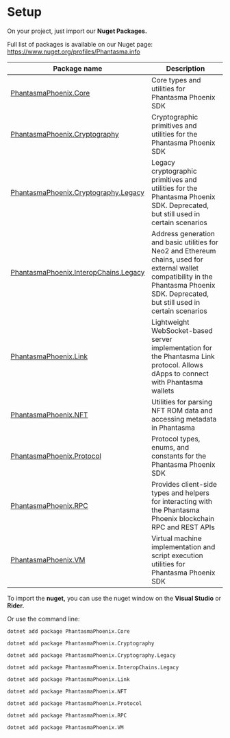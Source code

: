 # Setup

On your project, just import our **Nuget Packages.**

Full list of packages is available on our Nuget page:
https://www.nuget.org/profiles/Phantasma.info

| Package name                           | Description       |
| ---------------------------------------| ----------------- |
| [PhantasmaPhoenix.Core](https://www.nuget.org/packages/PhantasmaPhoenix.Core) | Core types and utilities for Phantasma Phoenix SDK |
| [PhantasmaPhoenix.Cryptography](https://www.nuget.org/packages/PhantasmaPhoenix.Cryptography) | Cryptographic primitives and utilities for the Phantasma Phoenix SDK |
| [PhantasmaPhoenix.Cryptography.Legacy](https://www.nuget.org/packages/PhantasmaPhoenix.Cryptography.Legacy) | Legacy cryptographic primitives and utilities for the Phantasma Phoenix SDK. Deprecated, but still used in certain scenarios |
| [PhantasmaPhoenix.InteropChains.Legacy](https://www.nuget.org/packages/PhantasmaPhoenix.InteropChains.Legacy) | Address generation and basic utilities for Neo2 and Ethereum chains, used for external wallet compatibility in the Phantasma Phoenix SDK. Deprecated, but still used in certain scenarios |
| [PhantasmaPhoenix.Link](https://www.nuget.org/packages/PhantasmaPhoenix.Link) | Lightweight WebSocket-based server implementation for the Phantasma Link protocol. Allows dApps to connect with Phantasma wallets |
| [PhantasmaPhoenix.NFT](https://www.nuget.org/packages/PhantasmaPhoenix.NFT) | Utilities for parsing NFT ROM data and accessing metadata in Phantasma |
| [PhantasmaPhoenix.Protocol](https://www.nuget.org/packages/PhantasmaPhoenix.Protocol) | Protocol types, enums, and constants for the Phantasma Phoenix SDK  |
| [PhantasmaPhoenix.RPC](https://www.nuget.org/packages/PhantasmaPhoenix.RPC) | Provides client-side types and helpers for interacting with the Phantasma Phoenix blockchain RPC and REST APIs |
| [PhantasmaPhoenix.VM](https://www.nuget.org/packages/PhantasmaPhoenix.VM) | Virtual machine implementation and script execution utilities for Phantasma Phoenix SDK |



To import the **nuget,** you can use the nuget window on the **Visual Studio** or **Rider.**&#x20;

Or use the command line:

```
dotnet add package PhantasmaPhoenix.Core
```
```
dotnet add package PhantasmaPhoenix.Cryptography
```
```
dotnet add package PhantasmaPhoenix.Cryptography.Legacy
```
```
dotnet add package PhantasmaPhoenix.InteropChains.Legacy
```
```
dotnet add package PhantasmaPhoenix.Link
```
```
dotnet add package PhantasmaPhoenix.NFT
```
```
dotnet add package PhantasmaPhoenix.Protocol
```
```
dotnet add package PhantasmaPhoenix.RPC
```
```
dotnet add package PhantasmaPhoenix.VM
```
